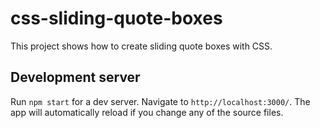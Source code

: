 # css-sliding-quote-boxes

This project shows how to create sliding quote boxes with CSS.

## Development server

Run `npm start` for a dev server. Navigate to `http://localhost:3000/`. The app will automatically reload if you change any of the source files.
